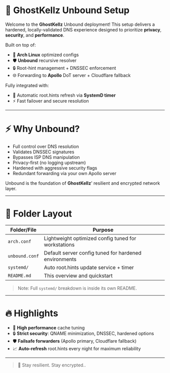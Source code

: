 # 📖 GhostKellz Unbound Setup

Welcome to the **GhostKellz** Unbound deployment!
This setup delivers a hardened, locally-validated DNS experience designed to prioritize **privacy**, **security**, and **performance**.

Built on top of:
- 🚀 **Arch Linux** optimized configs
- 🛡️ **Unbound** recursive resolver
- 🔒 Root-hint management + DNSSEC enforcement
- 🌐 Forwarding to **Apollo** DoT server + Cloudflare fallback

Fully integrated with:
- 📆 Automatic root.hints refresh via **SystemD timer**
- ⚡ Fast failover and secure resolution

---

# ⚡ Why Unbound?

- Full control over DNS resolution
- Validates DNSSEC signatures
- Bypasses ISP DNS manipulation
- Privacy-first (no logging upstream)
- Hardened with aggressive security flags
- Redundant forwarding via your own Apollo server

Unbound is the foundation of **GhostKellz**' resilient and encrypted network layer.

---

# 📂 Folder Layout

| Folder/File        | Purpose |
|--------------------|---------|
| `arch.conf`         | Lightweight optimized config tuned for workstations |
| `unbound.conf`      | Default server config tuned for hardened environments |
| `systemd/`          | Auto root.hints update service + timer |
| `README.md`         | This overview and quickstart |

> Note: Full `systemd/` breakdown is inside its own README.

---

# 🔥 Highlights

- 🚀 **High performance** cache tuning
- 🔒 **Strict security**: QNAME minimization, DNSSEC, hardened options
- 🛡️ **Failsafe forwarders** (Apollo primary, Cloudflare fallback)
- 📈 **Auto-refresh** root.hints every night for maximum reliability

---

> 👻 Stay resilient. Stay encrypted..

